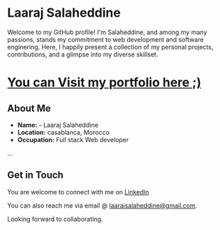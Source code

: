 # Laaraj Salaheddine

Welcome to my GitHub profile! I'm Salaheddine, and among my many passions, stands my commitment to web development and software enginering. Here, I happily present a collection of my personal projects, contributions, and a glimpse into my diverse skillset.

# <a href="www.salah-web-developer.com" target="_blank">You can Visit my portfolio here ;)</a>

## About Me

- **Name:** - Laaraj Salaheddine
- **Location:** casablanca, Morocco
- **Occupation:** Full stack Web developer 

...

## Get in Touch

You are welcome to connect with me on [LinkedIn](https://www.linkedin.com/in/laarajsalaheddine/)

You can also reach me via email @ <a href="mailto:laarajsalaheddine@gmail.com">laarajsalaheddine@gmail.com</a>.

Looking forward to collaborating.

